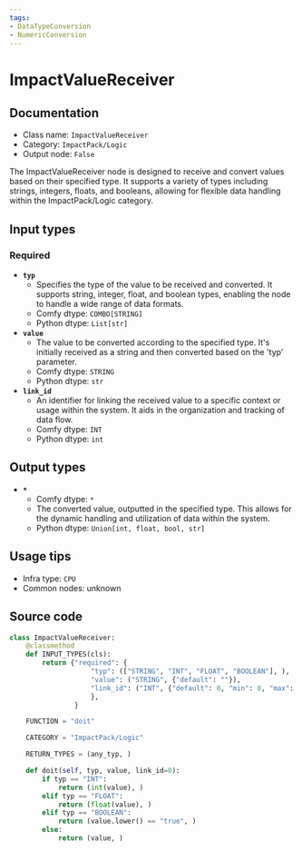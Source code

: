 ```yaml
---
tags:
- DataTypeConversion
- NumericConversion
---
```


# ImpactValueReceiver
## Documentation
- Class name: `ImpactValueReceiver`
- Category: `ImpactPack/Logic`
- Output node: `False`

The ImpactValueReceiver node is designed to receive and convert values based on their specified type. It supports a variety of types including strings, integers, floats, and booleans, allowing for flexible data handling within the ImpactPack/Logic category.
## Input types
### Required
- **`typ`**
    - Specifies the type of the value to be received and converted. It supports string, integer, float, and boolean types, enabling the node to handle a wide range of data formats.
    - Comfy dtype: `COMBO[STRING]`
    - Python dtype: `List[str]`
- **`value`**
    - The value to be converted according to the specified type. It's initially received as a string and then converted based on the 'typ' parameter.
    - Comfy dtype: `STRING`
    - Python dtype: `str`
- **`link_id`**
    - An identifier for linking the received value to a specific context or usage within the system. It aids in the organization and tracking of data flow.
    - Comfy dtype: `INT`
    - Python dtype: `int`
## Output types
- **`*`**
    - Comfy dtype: `*`
    - The converted value, outputted in the specified type. This allows for the dynamic handling and utilization of data within the system.
    - Python dtype: `Union[int, float, bool, str]`
## Usage tips
- Infra type: `CPU`
- Common nodes: unknown


## Source code
```python
class ImpactValueReceiver:
    @classmethod
    def INPUT_TYPES(cls):
        return {"required": {
                    "typ": (["STRING", "INT", "FLOAT", "BOOLEAN"], ),
                    "value": ("STRING", {"default": ""}),
                    "link_id": ("INT", {"default": 0, "min": 0, "max": sys.maxsize, "step": 1}),
                    },
                }

    FUNCTION = "doit"

    CATEGORY = "ImpactPack/Logic"

    RETURN_TYPES = (any_typ, )

    def doit(self, typ, value, link_id=0):
        if typ == "INT":
            return (int(value), )
        elif typ == "FLOAT":
            return (float(value), )
        elif typ == "BOOLEAN":
            return (value.lower() == "true", )
        else:
            return (value, )

```
